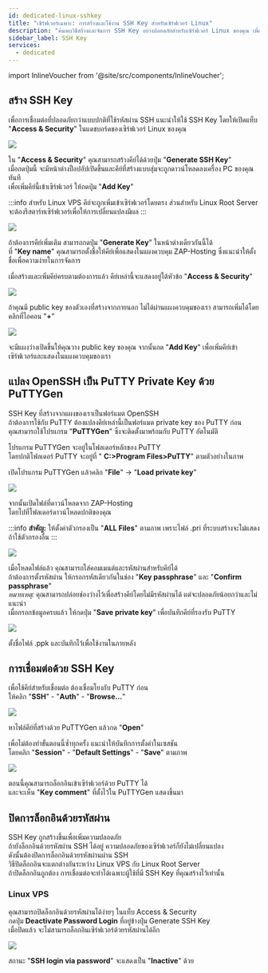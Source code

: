 ```yaml
---
id: dedicated-linux-sshkey
title: "เซิร์ฟเวอร์เฉพาะ: การสร้างและใช้งาน SSH Key สำหรับเซิร์ฟเวอร์ Linux"
description: "ค้นพบวิธีสร้างและจัดการ SSH Key อย่างปลอดภัยสำหรับเซิร์ฟเวอร์ Linux ของคุณ เพื่อเพิ่มความปลอดภัยในการเชื่อมต่อ → เรียนรู้เพิ่มเติมตอนนี้"
sidebar_label: SSH Key
services:
  - dedicated
---
```


import InlineVoucher from '@site/src/components/InlineVoucher';

<InlineVoucher />

## สร้าง SSH Key

เพื่อการเชื่อมต่อที่ปลอดภัยกว่าแบบปกติที่ใช้รหัสผ่าน SSH แนะนำให้ใช้ SSH Key โดยให้เปิดแท็บ "**Access & Security**" ในแดชบอร์ดของเซิร์ฟเวอร์ Linux ของคุณ

![](https://screensaver01.zap-hosting.com/index.php/s/34o6qRBQdcDbtSt/preview)

ใน "**Access & Security**" คุณสามารถสร้างคีย์ได้ด้วยปุ่ม "**Generate SSH Key**"  
เมื่อกดปุ่มนี้ จะมีหน้าต่างป็อปอัปเปิดขึ้นและคีย์ที่สร้างแบบสุ่มจะถูกดาวน์โหลดลงเครื่อง PC ของคุณทันที  
เพื่อเพิ่มคีย์นี้เข้าเซิร์ฟเวอร์ ให้กดปุ่ม "**Add Key**"

:::info
สำหรับ Linux VPS คีย์จะถูกเพิ่มเข้าเซิร์ฟเวอร์โดยตรง ส่วนสำหรับ Linux Root Server จะต้องรีสตาร์ทเซิร์ฟเวอร์เพื่อให้การเปลี่ยนแปลงมีผล
:::

![](https://screensaver01.zap-hosting.com/index.php/s/97qtHoLXoTNJeBw/preview)

ถ้าต้องการคีย์เพิ่มเติม สามารถกดปุ่ม "**Generate Key**" ในหน้าต่างเดียวกันนี้ได้  
ที่ "**Key name**" คุณสามารถตั้งชื่อให้คีย์เพื่อแสดงในแผงควบคุม ZAP-Hosting ซึ่งแนะนำให้ตั้งชื่อเพื่อความง่ายในการจัดการ

เมื่อสร้างและเพิ่มคีย์ครบตามต้องการแล้ว คีย์เหล่านี้จะแสดงอยู่ใต้หัวข้อ "**Access & Security**"

![](https://screensaver01.zap-hosting.com/index.php/s/c7NzacjDy9Npwrm/preview)

ถ้าคุณมี public key ของตัวเองที่สร้างจากภายนอก ไม่ได้ผ่านแผงควบคุมของเรา สามารถเพิ่มได้โดยคลิกที่ไอคอน "**+**"

![](https://screensaver01.zap-hosting.com/index.php/s/MFMn7o2yf8TKfRK/preview)

จะมีแผงว่างเปิดขึ้นให้คุณวาง public key ของคุณ จากนั้นกด "**Add Key**" เพื่อเพิ่มคีย์เข้าเซิร์ฟเวอร์และแสดงในแผงควบคุมของเรา

## แปลง OpenSSH เป็น PuTTY Private Key ด้วย PuTTYGen

SSH Key ที่สร้างจากแผงของเราเป็นฟอร์แมต OpenSSH  
ถ้าต้องการใช้กับ PuTTY ต้องแปลงคีย์เหล่านี้เป็นฟอร์แมต private key ของ PuTTY ก่อน  
คุณสามารถใช้โปรแกรม "**PuTTYGen**" ซึ่งจะติดตั้งมาพร้อมกับ PuTTY อัตโนมัติ

โปรแกรม PuTTYGen จะอยู่ในโฟลเดอร์หลักของ PuTTY  
โดยปกติโฟลเดอร์ PuTTY จะอยู่ที่ " **C:>Program Files>PuTTY**" ตามตัวอย่างในภาพ

เปิดโปรแกรม PuTTYGen แล้วคลิก "**File**" -> "**Load private key**"

![](https://screensaver01.zap-hosting.com/index.php/s/q4jAx8dikeSfisE/preview)

จากนั้นเปิดไฟล์ที่ดาวน์โหลดจาก ZAP-Hosting  
โดยไปที่โฟลเดอร์ดาวน์โหลดปกติของคุณ

:::info
**สำคัญ:** ให้ตั้งค่าตัวกรองเป็น "**ALL Files**" ตามภาพ เพราะไฟล์ .pri ที่ระบบสร้างจะไม่แสดงถ้าใช้ตัวกรองอื่น
:::

![](https://screensaver01.zap-hosting.com/index.php/s/5eRjG5HNMrxW38D/preview)

เมื่อโหลดไฟล์แล้ว คุณสามารถใส่คอมเมนต์และรหัสผ่านสำหรับคีย์ได้  
ถ้าต้องการตั้งรหัสผ่าน ให้กรอกรหัสเดียวกันในช่อง "**Key passphrase**" และ "**Confirm passphrase**"  
*หมายเหตุ:* คุณสามารถปล่อยช่องว่างไว้เพื่อสร้างคีย์โดยไม่มีรหัสผ่านได้ แต่จะปลอดภัยน้อยกว่าและไม่แนะนำ  
เมื่อกรอกข้อมูลครบแล้ว ให้กดปุ่ม "**Save private key**" เพื่อบันทึกคีย์ที่รองรับ PuTTY

![](https://screensaver01.zap-hosting.com/index.php/s/S2XNpejKYds6C6K/preview)

ตั้งชื่อไฟล์ .ppk และบันทึกไว้เพื่อใช้งานในภายหลัง

## การเชื่อมต่อด้วย SSH Key

เพื่อใช้คีย์สำหรับเชื่อมต่อ ต้องเชื่อมโยงกับ PuTTY ก่อน  
ให้คลิก "**SSH**" - "**Auth**" - "**Browse...**"

![](https://screensaver01.zap-hosting.com/index.php/s/cxLBRMPiqEXBG55/preview)

หาไฟล์คีย์ที่สร้างด้วย PuTTYGen แล้วกด "**Open**"

เพื่อไม่ต้องทำขั้นตอนนี้ซ้ำทุกครั้ง แนะนำให้บันทึกการตั้งค่าในเซสชัน  
โดยคลิก "**Session**" - "**Default Settings**" - "**Save**" ตามภาพ

![](https://screensaver01.zap-hosting.com/index.php/s/eqriRDGeJAL9sKH/preview)

ตอนนี้คุณสามารถล็อกอินเข้าเซิร์ฟเวอร์ด้วย PuTTY ได้  
และจะเห็น "**Key comment**" ที่ตั้งไว้ใน PuTTYGen แสดงขึ้นมา

## ปิดการล็อกอินด้วยรหัสผ่าน

SSH Key ถูกสร้างขึ้นเพื่อเพิ่มความปลอดภัย  
ถ้ายังล็อกอินด้วยรหัสผ่าน SSH ได้อยู่ ความปลอดภัยของเซิร์ฟเวอร์ก็ยังไม่เปลี่ยนแปลง  
ดังนั้นต้องปิดการล็อกอินด้วยรหัสผ่านผ่าน SSH  
วิธีปิดล็อกอินจะแตกต่างกันระหว่าง Linux VPS กับ Linux Root Server  
ถ้าปิดล็อกอินถูกต้อง การเชื่อมต่อจะทำได้เฉพาะผู้ใช้ที่มี SSH Key ที่คุณสร้างไว้เท่านั้น

### Linux VPS

คุณสามารถปิดล็อกอินด้วยรหัสผ่านได้ง่ายๆ ในแท็บ Access & Security  
กดปุ่ม **Deactivate Password Login** ที่อยู่ข้างปุ่ม Generate SSH Key  
เมื่อปิดแล้ว จะไม่สามารถล็อกอินเซิร์ฟเวอร์ด้วยรหัสผ่านได้อีก

![](https://screensaver01.zap-hosting.com/index.php/s/77gNyyEx66GoWsg/preview)

สถานะ "**SSH login via password**" จะแสดงเป็น "**Inactive**" ด้วย


<InlineVoucher />